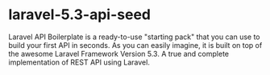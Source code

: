 # laravel-5.3-api-seed
Laravel API Boilerplate is a ready-to-use "starting pack" that you can use to build your first API in seconds. As you can easily imagine, it is built on top of the awesome Laravel Framework Version 5.3. A true and complete implementation of REST API using Laravel.
